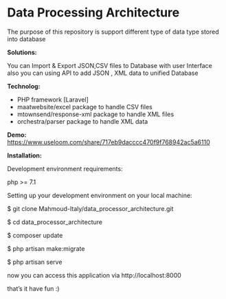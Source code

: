 <h1>Data Processing Architecture</h1>
   
<p>The purpose of this repository is support different type of data type stored into database</p>

   
<b>Solutions:</b>

You can Import & Export JSON,CSV files to Database with user Interface
also you can using API to add JSON , XML data to unified Database
  
<b>Technolog:</b>
<ul>
    <li>PHP framework [Laravel]</li>

<li>maatwebsite/excel   		  package to handle CSV files</li>

<li>mtownsend/response-xml   package to handle XML files</li>

<li>orchestra/parser 		  package to handle XML data</li>
</ul>


<b>Demo:</b>
https://www.useloom.com/share/717eb9dacccc470f9f768942ac5a6110


<b>Installation:</b>

Development environment requirements:

php >= 7.1



Setting up your development environment on your local machine:

$ git clone Mahmoud-Italy/data_processor_architecture.git

$ cd data_processor_architecture

$ composer update

$ php artisan make:migrate

$ php artisan serve

now you can access this application via http://localhost:8000


that’s it have fun :)


